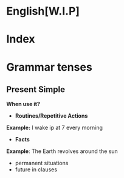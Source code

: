 # English[W.I.P]

# Index 

# Grammar tenses
## Present Simple 
**When use it?**

- **Routines/Repetitive Actions**

**Example:** I wake ip at 7 every morning

- **Facts** 

**Example**: The Earth revolves around the sun

- permanent situations
- future in clauses 
